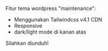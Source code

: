 Fitur tema wordpress "maintenance":
- Menggunakan Tailwindcss v4.1 CDN
- Responsive
- dark/light mode di kanan atas

Silahkan diunduh!
